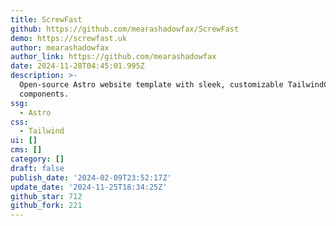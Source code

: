 ```yaml
---
title: ScrewFast
github: https://github.com/mearashadowfax/ScrewFast
demo: https://screwfast.uk
author: mearashadowfax
author_link: https://github.com/mearashadowfax
date: 2024-11-28T04:45:01.995Z
description: >-
  Open-source Astro website template with sleek, customizable TailwindCSS
  components.
ssg:
  - Astro
css:
  - Tailwind
ui: []
cms: []
category: []
draft: false
publish_date: '2024-02-09T23:52:17Z'
update_date: '2024-11-25T18:34:25Z'
github_star: 712
github_fork: 221
---
```

